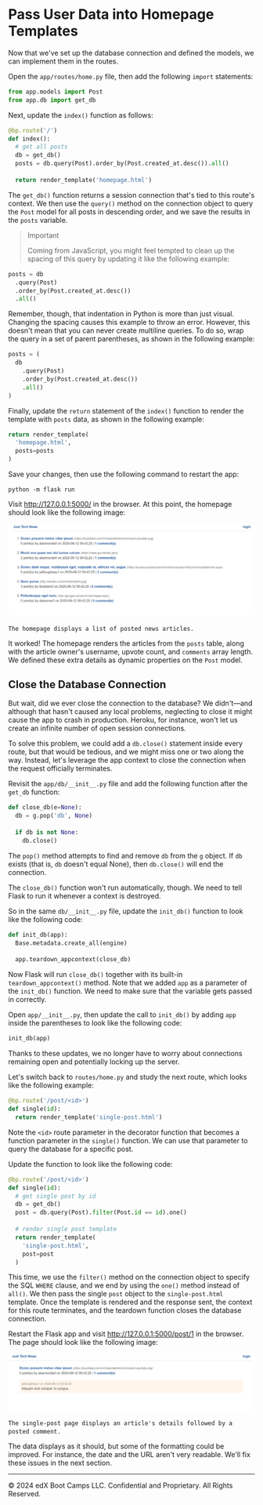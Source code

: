 # Pass User Data into Homepage Templates

Now that we've set up the database connection and defined the models, we can implement them in the routes.

Open the `app/routes/home.py` file, then add the following `import` statements:

```python
from app.models import Post
from app.db import get_db
```

Next, update the `index()` function as follows:

```python
@bp.route('/')
def index():
  # get all posts
  db = get_db()
  posts = db.query(Post).order_by(Post.created_at.desc()).all()

  return render_template('homepage.html')
```

The `get_db()` function returns a session connection that's tied to this route's context. We then use the `query()` method on the connection object to query the `Post` model for all posts in descending order, and we save the results in the `posts` variable.

>Important
>
>Coming from JavaScript, you might feel tempted to clean up the spacing of this query by updating it like the following example:

```python
posts = db
  .query(Post)
  .order_by(Post.created_at.desc())
  .all()
```

Remember, though, that indentation in Python is more than just visual. Changing the spacing causes this example to throw an error. However, this doesn't mean that you can never create multiline queries. To do so, wrap the query in a set of parent parentheses, as shown in the following example:

```python
posts = (
  db
    .query(Post)
    .order_by(Post.created_at.desc())
    .all()
)
```

Finally, update the `return` statement of the `index()` function to render the template with `posts` data, as shown in the following example:

```python
return render_template(
  'homepage.html',
  posts=posts
)
```

Save your changes, then use the following command to restart the app:

```console
python -m flask run
```

Visit http://127.0.0.1:5000/ in the browser. At this point, the homepage should look like the following image:

![](../Images/500-render-home.png)

`The homepage displays a list of posted news articles.`

It worked! The homepage renders the articles from the `posts` table, along with the article owner's username, upvote count, and `comments` array length. We defined these extra details as dynamic properties on the `Post` model.

## Close the Database Connection

But wait, did we ever close the connection to the database? We didn't—and although that hasn't caused any local problems, neglecting to close it might cause the app to crash in production. Heroku, for instance, won't let us create an infinite number of open session connections.

To solve this problem, we could add a `db.close()` statement inside every route, but that would be tedious, and we might miss one or two along the way. Instead, let's leverage the app context to close the connection when the request officially terminates.

Revisit the `app/db/__init__.py` file and add the following function after the `get_db` function:

```python
def close_db(e=None):
  db = g.pop('db', None)

  if db is not None:
    db.close()
```

The `pop()` method attempts to find and remove `db` from the `g` object. If `db` exists (that is, `db` doesn't equal None), then `db.close()` will end the connection.

The `close_db()` function won't run automatically, though. We need to tell Flask to run it whenever a context is destroyed.

So in the same `db/__init__.py` file, update the `init_db()` function to look like the following code:

```python
def init_db(app):
  Base.metadata.create_all(engine)

  app.teardown_appcontext(close_db)
```

Now Flask will run `close_db()` together with its built-in `teardown_appcontext()` method. Note that we added `app` as a parameter of the `init_db()` function. We need to make sure that the variable gets passed in correctly.

Open `app/__init__.py`, then update the call to `init_db()` by adding `app` inside the parentheses to look like the following code:

```python
init_db(app)
```

Thanks to these updates, we no longer have to worry about connections remaining open and potentially locking up the server.

Let's switch back to `routes/home.py` and study the next route, which looks like the following example:

```python
@bp.route('/post/<id>')
def single(id):
  return render_template('single-post.html')
```

Note the `<id>` route parameter in the decorator function that becomes a function parameter in the `single()` function. We can use that parameter to query the database for a specific post.

Update the function to look like the following code:

```python
@bp.route('/post/<id>')
def single(id):
  # get single post by id
  db = get_db()
  post = db.query(Post).filter(Post.id == id).one()

  # render single post template
  return render_template(
    'single-post.html',
    post=post
  )
```

This time, we use the `filter()` method on the connection object to specify the SQL `WHERE` clause, and we end by using the `one()` method instead of `all()`. We then pass the single `post` object to the `single-post.html` template. Once the template is rendered and the response sent, the context for this route terminates, and the teardown function closes the database connection.

Restart the Flask app and visit http://127.0.0.1:5000/post/1 in the browser. The page should look like the following image:

![](../Images/600-render-single.png)

`The single-post page displays an article's details followed by a posted comment.`

The data displays as it should, but some of the formatting could be improved. For instance, the date and the URL aren't very readable. We'll fix these issues in the next section.

---
© 2024 edX Boot Camps LLC. Confidential and Proprietary. All Rights Reserved.
